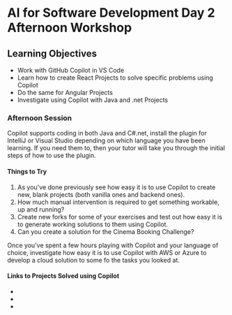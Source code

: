 # AI for Software Development Day 2 Afternoon Workshop

## Learning Objectives

- Work with GitHub Copilot in VS Code
- Learn how to create React Projects to solve specific problems using Copilot
- Do the same for Angular Projects
- Investigate using Copilot with Java and .net Projects

### Afternoon Session

Copilot supports coding in both Java and C#.net, install the plugin for IntelliJ or Visual Studio depending on which language you have been learning. If you need them to, then your tutor will take you through the initial steps of how to use the plugin.

#### Things to Try

1. As you've done previously see how easy it is to use Copilot to create new, blank projects (both vanilla ones and backend ones).
2. How much manual intervention is required to get something workable, up and running?
3. Create new forks for some of your exercises and test out how easy it is to generate working solutions to them using Copilot.
4. Can you create a solution for the Cinema Booking Challenge?

Once you've spent a few hours playing with Copilot and your language of choice, investigate how easy it is to use Copilot with AWS or Azure to develop a cloud solution to some fo the tasks you looked at.

#### Links to Projects Solved using Copilot

- 
- 
- 
